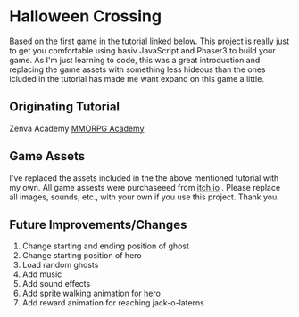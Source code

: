 # Halloween Crossing

Based on the first game in the tutorial linked below. 
This project is really just to get you comfortable using basiv JavaScript and Phaser3 to build your game.
As I'm just learning to code, this was a great introduction and replacing the game assets with something
less hideous than the ones icluded in the tutorial has made me want expand on this game a little.

## Originating Tutorial

Zenva Academy [MMORPG Academy](https://academy.zenva.com/product/mmorpg-academy/)

## Game Assets

I've replaced the assets included in the the above mentioned tutorial with my own.
All game assests were purchaseeed from [itch.io](https://itch.io) .
Please replace all images, sounds, etc., with your own if you use this project. Thank you.

## Future Improvements/Changes
1. Change starting and ending position of ghost
2. Change starting position of hero
3. Load random ghosts
4. Add music
5. Add sound effects
6. Add sprite walking animation for hero
7. Add reward animation for reaching jack-o-laterns